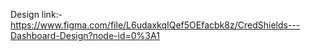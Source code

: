 Design link:-
https://www.figma.com/file/L6udaxkqIQef5OEfacbk8z/CredShields---Dashboard-Design?node-id=0%3A1
